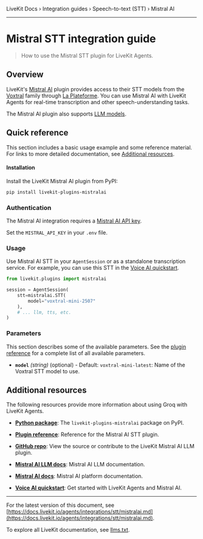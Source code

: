 LiveKit Docs › Integration guides › Speech-to-text (STT) › Mistral AI

---

# Mistral STT integration guide

> How to use the Mistral STT plugin for LiveKit Agents.

## Overview

LiveKit's [Mistral AI](https://mistral.ai/) plugin provides access to their STT models from the [Voxtral](https://mistral.ai/products/voxtral) family through [La Plateforme](https://mistral.ai/products/la-plateforme). You can use Mistral AI with LiveKit Agents for real-time transcription and other speech-understanding tasks.

The Mistral AI plugin also supports [LLM models](https://docs.livekit.io/reference/agents/integrations/llm/mistralai.md).

## Quick reference

This section includes a basic usage example and some reference material. For links to more detailed documentation, see [Additional resources](#additional-resources).

#### Installation

Install the LiveKit Mistral AI plugin from PyPI:

```bash
pip install livekit-plugins-mistralai

```

### Authentication

The Mistral AI integration requires a [Mistral AI API key](https://console.mistral.ai/api-keys/).

Set the `MISTRAL_API_KEY` in your `.env` file.

### Usage

Use Mistral AI STT in your `AgentSession` or as a standalone transcription service. For example, you can use this STT in the [Voice AI quickstart](https://docs.livekit.io/agents/start/voice-ai.md).

```python
from livekit.plugins import mistralai

session = AgentSession(
    stt=mistralai.STT(
        model="voxtral-mini-2507"   
    ),
    # ... llm, tts, etc.
)

```

### Parameters

This section describes some of the available parameters. See the [plugin reference](https://docs.livekit.io/reference/python/v1/livekit/plugins/mistralai.md#livekit.plugins.mistralai.STT) for a complete list of all available parameters.

- **`model`** _(string)_ (optional) - Default: `voxtral-mini-latest`: Name of the Voxtral STT model to use.

## Additional resources

The following resources provide more information about using Groq with LiveKit Agents.

- **[Python package](https://pypi.org/project/livekit-plugins-mistralai)**: The `livekit-plugins-mistralai` package on PyPI.

- **[Plugin reference](https://docs.livekit.io/reference/python/v1/livekit/plugins/mistralai.md#livekit.plugins.mistralai.STT)**: Reference for the Mistral AI STT plugin.

- **[GitHub repo](https://github.com/livekit/agents/tree/main/livekit-plugins/livekit-plugins-mistralai)**: View the source or contribute to the LiveKit Mistral AI LLM plugin.

- **[Mistral AI LLM docs](https://docs.livekit.io/agents/integrations/llm/mistralai.md)**: Mistral AI LLM documentation.

- **[Mistral AI docs](https://docs.mistral.ai/)**: Mistral AI platform documentation.

- **[Voice AI quickstart](https://docs.livekit.io/agents/start/voice-ai.md)**: Get started with LiveKit Agents and Mistral AI.

---


For the latest version of this document, see [https://docs.livekit.io/agents/integrations/stt/mistralai.md](https://docs.livekit.io/agents/integrations/stt/mistralai.md).

To explore all LiveKit documentation, see [llms.txt](https://docs.livekit.io/llms.txt).